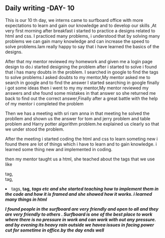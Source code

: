 ## Daily writing -DAY- 10
                                            
This is our 10 th day, we interns came to surfboard office with more expectations to learn and gain our knowledge
and to develop our skills ,At very first morning after breakfast i started to practice a designs related to html and css.
I practiced many problems, i understood that by solving many problems we can gain many knowledge and can increase the speed 
to solve problems.Iam really happy to say that i have learned the basics of the designs.

  After that my mentor reviewed my homework and given me a login page design to do.i started designing the problem
after i started to solve i found that i has many doubts in the problem. I searched in google to find the tags to
solve problems.I asked doubts to my mentor,My mentor asked me to search in google and to find the answer I started 
searching in google finally i got some ideas then i went to my my mentor,My mentor reviewed my answers and she found
some mistakes in that answer so she returned me back to find out the correct answer,Finally after a great battle 
with the help of my mentor i completed the problem

Then we has a meeting with sri ram anna in that meeting he solved the probllem and shown us the answer for tom and 
jerry problem and table problem and Harry potter algorithm problem.he explained us clearly so that we under stood 
the problem. 

   After the meeting i started coding the html and css to learn someting new i found there are lot of things which
   i have to learn and to gain knowledge. i learned some thing new and implemented in coding.
   
   then my mentor taught us a html, she teached about the tags that we use like <p>tag,<br>tag,<li> tags,<b> tag,<i> tags
   etc and she started teaching how to implement them in the code and how it is framed and she showed how it works. i 
   learned many things in html 
   
 I found people in the surfboard are very friendly and open to all and they are very friendly to others . Surfboard is 
 one of the best place to work where there is no pressure in work and can work with out any pressure. and by evening 
 its heavy rain outside we havea issues in facing power cut for sometime in office.by the day ends well
